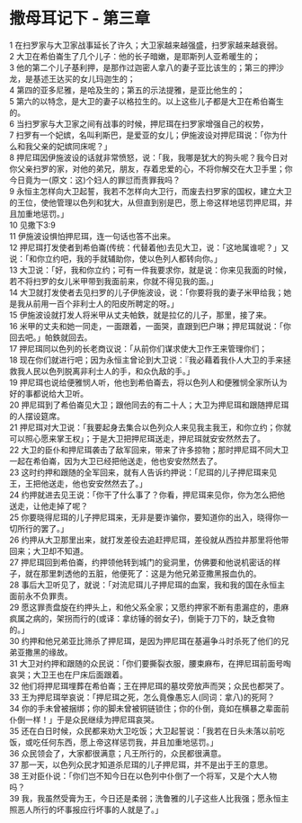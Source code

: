 # 撒母耳记下 - 第三章
  
 1 在扫罗家与大卫家战事延长了许久；大卫家越来越强盛，扫罗家越来越衰弱。  
 2 大卫在希伯崙生了几个儿子：他的长子暗嫩，是耶斯列人亚希暖生的；  
 3 他的第二个儿子基利押，是那作过迦密人拿八的妻子亚比该生的；第三的押沙龙，是基述王达买的女儿玛迦生的；  
 4 第四的亚多尼雅，是哈及生的；第五的示法提雅，是亚比他生的；  
 5 第六的以特念，是大卫的妻子以格拉生的。以上这些儿子都是大卫在希伯崙生的。  
 6 当扫罗家与大卫家之间有战事的时候，押尼珥在扫罗家增强自己的权势，  
 7 扫罗有一个妃嫔，名叫利斯巴，是爱亚的女儿；伊施波设对押尼珥说：「你为什么和我父亲的妃嫔同床呢？」  
 8 押尼珥因伊施波设的话就非常愤怒，说：「我，我哪是犹大的狗头呢？我今日对你父亲扫罗的家，对他的弟兄，朋友，存着忠爱的心，不将你解交在大卫手里；你今日竟为一(原文：这)个妇人的罪愆而责罪我吗？  
 9 永恒主怎样向大卫起誓，我若不怎样向大卫行，而废去扫罗家的国权，建立大卫的王位，使他管理以色列和犹大，从但直到别是巴，愿上帝这样地惩罚押尼珥，并且加重地惩罚。」  
 10 见撒下3:9  
 11 伊施波设惧怕押尼珥，连一句话也答不出来。  
 12 押尼珥打发使者到希伯崙(传统：代替着他)去见大卫，说：「这地属谁呢？」又说：「和你立约吧，我的手就辅助你，使以色列人都转向你。」  
 13 大卫说：「好，我和你立约；可有一件我要求你，就是说：你来见我面的时候，若不将扫罗的女儿米甲带到我面前来，你就不得见我的面。」  
 14 大卫就打发使者去见扫罗的儿子伊施波设，说：「你要将我的妻子米甲给我；她是我从前用一百个非利士人的阳皮所聘定的呀。」  
 15 伊施波设就打发人将米甲从丈夫帕鉄，就是拉亿的儿子，那里，接了来。  
 16 米甲的丈夫和她一同走，一面跟着，一面哭，直跟到巴户琳；押尼珥就说：「你回去吧。」帕鉄就回去。  
 17 押尼珥同以色列的长老商议说：「从前你们谋求使大卫作王来管理你们；  
 18 现在你们就进行吧；因为永恒主曾论到大卫说：『我必藉着我仆人大卫的手来拯救我人民以色列脱离非利士人的手，和众仇敌的手。」  
 19 押尼珥也说给便雅悯人听，他也到希伯崙去，将以色列人和便雅悯全家所认为好的事都说给大卫听。  
 20 押尼珥到了希伯崙见大卫；跟他同去的有二十人；大卫为押尼珥和跟随押尼珥的人摆设筵席。  
 21 押尼珥对大卫说：「我要起身去集合以色列众人来见我主我王，和你立约；你就可以照心愿来掌王权」；于是大卫把押尼珥送走，押尼珥就安安然然去了。  
 22 大卫的臣仆和押尼珥袭击了敌军回来，带来了许多掠物；那时押尼珥不同大卫一起在希伯崙，因为大卫已经把他送走，他也安安然然去了。  
 23 这时约押和跟随的全军回来，就有人告诉约押说：「尼珥的儿子押尼珥来见王，王把他送走，他也安安然然去了。」  
 24 约押就进去见王说：「你干了什么事了？你看，押尼珥来见你，你为怎么把他送走，让他走掉了呢？  
 25 你要晓得尼珥的儿子押尼珥来，无非是要诈骗你，要知道你的出入，晓得你一切所行的罢了。」  
 26 约押从大卫那里出来，就打发差役去追赶押尼珥，差役就从西拉井那里将他带回来；大卫却不知道。  
 27 押尼珥回到希伯崙，约押领他转到城门的瓮洞里，仿佛要和他说机密话的样子，就在那里刺透他的五脏，他便死了：这是为他兄弟亚撒黑报血仇的。  
 28 事后大卫听见了，就说：「对流尼珥儿子押尼珥的血案，我和我的国在永恒主面前永不负罪责。  
 29 愿这罪责盘旋在约押头上，和他父系全家；又愿约押家不断有患漏症的，患麻疯属之病的，架拐而行的(或译：拿纺锤的弱女子)，倒毙于刀下的，缺乏食物的。」  
 30 约押和他兄弟亚比筛杀了押尼珥，是因为押尼珥在基遍争斗时杀死了他们的兄弟亚撒黑的缘故。  
 31 大卫对约押和跟随的众民说：「你们要撕裂衣服，腰束麻布，在押尼珥前面号啕哀哭；大卫王也在尸床后面跟着。  
 32 他们将押尼珥埋葬在希伯崙；王在押尼珥的墓坟旁放声而哭；众民也都哭了。  
 33 王为押尼珥举哀说：「押尼珥之死，怎么竟像愚忘人(同词：拿八)的死阿？  
 34 你的手未曾被捆绑；你的脚未曾被铜链锁住；你的仆倒，竟如在横暴之辈面前仆倒一样！」于是众民继续为押尼珥哀哭。  
 35 还在白日时候，众民都来劝大卫吃饭；大卫起誓说：「我若在日头未落以前吃饭，或吃任何东西，愿上帝这样惩罚我，并且加重地惩罚。」  
 36 众民领会了，大家都很满意；凡王所行的，众民都很满意。  
 37 那一天，以色列众民才知道杀尼珥的儿子押尼珥，并不是出于王的意思。  
 38 王对臣仆说：「你们岂不知今日在以色列中仆倒了一个将军，又是个大人物吗？  
 39 我，我虽然受膏为王，今日还是柔弱；洗鲁雅的儿子这些人比我强；愿永恒主照恶人所行的坏事报应行坏事的人就是了。」